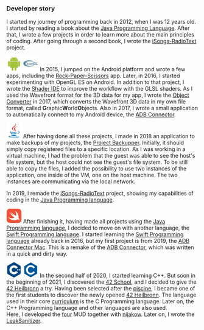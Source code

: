 ### Developer story
I started my journey of programming back in 2012, when I was 12 years old. I started by reading a book about the
[Java Programming Language]. After that, I wrote a few projects in order to learn more about the main principles of 
coding. After going through a second book, I wrote the [iSongs-RadioText] project.

<p align="left">
<a href="https://developer.android.com" target="_blank"> <img src="https://github.com/devicons/devicon/raw/master/icons/android/android-plain.svg" alt="Android" width="40" height="40"/></a>
<a href="https://en.wikipedia.org/wiki/OpenGL" target="_blank"> <img src="https://github.com/devicons/devicon/raw/master/icons/opengl/opengl-original.svg" alt="OpenGL" width="40" height="40"/></a>
In 2015, I jumped on the Android platform and wrote a few apps, including the
<a href="https://www.github.com/mhahnFr/RockPaperScissors">Rock-Paper-Scissors</a> app. Later, in 2016, I started
experimenting with OpenGL ES on Android. In addition to that project, I wrote the
<a href="https://www.github.com/mhahnFr/ShaderIDE">Shader IDE</a> to improve the workflow with the GLSL shaders. As I
used the Wavefront format for the 3D data for my app, I wrote the
<a href="https://www.github.com/mhahnFr/Object_Converter">Object Converter</a> in 2017, which converts the Wavefront 3D
data in my own file format, called <b>G</b>raphic<b>W</b>orld<b>O</b>bjects. Also in 2017, I wrote a small application to
automatically connect to my Android device, the <a href="https://www.github.com/mhahnFr/ADB_Connector">ADB Connector</a>.
</p>

<p align="left">
<a href="https://en.wikipedia.org/wiki/Java_(programming_language)" target="_blank"> <img src="https://raw.githubusercontent.com/devicons/devicon/master/icons/java/java-original.svg" alt="Java Programming language" width="40" height="40"/></a>
After having done all these projects, I made in 2018 an application to make backups of my projects, the <a href="https://www.github.com/mhahnFr/Project_Backupper">Project Backupper</a>.
Initially, it should simply copy registered files to a specific location. As I was working in a virtual machine, I had the
problem that the guest was able to see the host's file system, but the host could not see the guest's file system. To be
still able to copy the files, I added the possibility to use two instances of the application, one inside of the VM, one
on the host machine. The two instances are communicating via the local network.
</p>

In 2019, I remade the [iSongs-RadioText] project, showing my capabilities of coding in the [Java Programming language].
<p align="left">
<a href="https://www.swift.org/about" target="_blank"> <img src="https://raw.githubusercontent.com/devicons/devicon/master/icons/swift/swift-original.svg" alt="Swift" width="40" height="40"/></a>
After finishing it, having made all projects using the <a href="https://www.github.com/openjdk">Java Programming language</a>,
I decided to move on with another language, the <a href="https://www.github.com/apple/swift">Swift Programming language</a>.
I started learning the <a href="https://www.github.com/apple/swift">Swift Programming language</a> already back in 2016,
but my first project is from 2019, the <a href="https://www.github.com/mhahnFr/ADB_Connector_Mac">ADB Connector Mac</a>.
This is a remake of the <a href="https://www.github.com/mhahnFr/ADB_Connector">ADB Connector</a>, which was written in a
quick and dirty way.
</p>

<p align="left">
<a href="https://en.wikipedia.org/wiki/C%2B%2B" target="_blank"> <img src="https://raw.githubusercontent.com/devicons/devicon/master/icons/cplusplus/cplusplus-plain.svg" alt="C++ Programming language" width="40" height="40"/></a>
<a href="https://en.wikipedia.org/wiki/C_(programming_language)" target="_blank"> <img src="https://raw.githubusercontent.com/devicons/devicon/master/icons/c/c-plain.svg" alt="C Programming language" width="40" height="40"/></a>
In the second half of 2020, I started learning C++. But soon in the beginning of 2021, I discovered the
<a href="https://www.github.com/42-Heilbronn">42 School</a>, and I decided to give the
<a href="https://www.42heilbronn.de/learncoderepeat">42 Heilbronn</a> a try. Having been selected after the
<a href="https://www.42heilbronn.de/learncoderepeat">piscine</a>, I became one of the first students to discover the
newly opened <a href="https://www.42heilbronn.de/learncoderepeat">42 Heilbronn</a>. The language used in their core
<a href="https://www.42heilbronn.de/en/curriculum">curriculum</a> is the C Programming language. Later on, the C++ 
Programming language and other languages are also used.</br>
Here, I developed the <a href="https://www.github.com/nijakow/four">four</a> MUD together with <a href="https://www.github.com/nijakow">nijakow</a>.
Later on, I wrote the <a href="https://www.github.com/mhahnFr/LeakSanitizer">LeakSanitizer</a>.
</p>

[iSongs-RadioText]: https://www.github.com/mhahnFr/iSongs-RadioText
[Java Programming language]: https://www.github.com/openjdk
